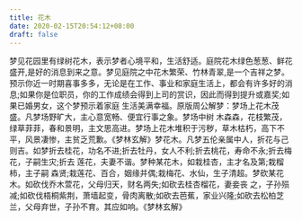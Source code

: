 ```yaml
---
title: 花木
date: 2020-02-15T20:54:12+08:00
draft: false
---
```


梦见花园里有绿树花木，表示梦者心境平和，生活舒适。庭院花木绿色葱葱、鲜花盛开,是好的消息到来之意。梦见庭院之中花木繁荣、竹林青翠,是一个吉祥之梦。预示你近一时期喜事多多，无论是在工作、事业和家庭生活上，都会有许多好的消息;如果你是位职员，你的工作成绩会得到上司的赏识，因此而得到提升或嘉奖;如果已婚男女，这个梦预示着家庭 生活美满幸福。原版周公解梦：梦场上花木茂盛。凡梦场野旷大，主心意宽畅、便宜行事之象。梦场中树 木森森，花枝繁茂，绿草菲菲，春和景明，主文思高进。梦场上花木堆积于污秽，草木枯朽，高下不平，风景凄惨，主贫乏荒歉。《梦林玄解》梦花木。凡梦五伦亲属中人，折花与己则吉。如梦折去桂花，功名不进;折去牡丹，女人不利;折去桃花，寿命不永;折去梅花，子嗣生灾;折去 莲花，夫妻不谐。梦种某花木，如栽桂杏，主才名及第;栽榴柿，主子嗣 森贤;栽莲花、百合，姻缘并偶;栽梅花、水仙，生子清超。梦砍某花 木。如砍伐乔木萱花，父母归天，财名两失;如砍去桂杏榴花，妻妾丧 之，子孙殒减;如砍伐梧桐紫荆，萧墙起变，骨肉离散;如砍去芭蕉，家业兴隆;如砍去松柏芝兰，父母弃世，子孙不育。其应如响。《梦林玄解》